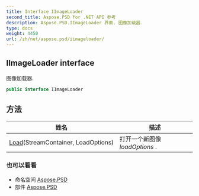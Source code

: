 ```yaml
---
title: Interface IImageLoader
second_title: Aspose.PSD for .NET API 参考
description: Aspose.PSD.IImageLoader 界面. 图像加载器.
type: docs
weight: 4450
url: /zh/net/aspose.psd/iimageloader/
---
```

## IImageLoader interface

图像加载器.

```csharp
public interface IImageLoader
```

## 方法

| 姓名 | 描述 |
| --- | --- |
| [Load](../../aspose.psd/iimageloader/load/)(StreamContainer, LoadOptions) | 打开一个新图像*loadOptions* . |

### 也可以看看

* 命名空间 [Aspose.PSD](../../aspose.psd/)
* 部件 [Aspose.PSD](../../)


